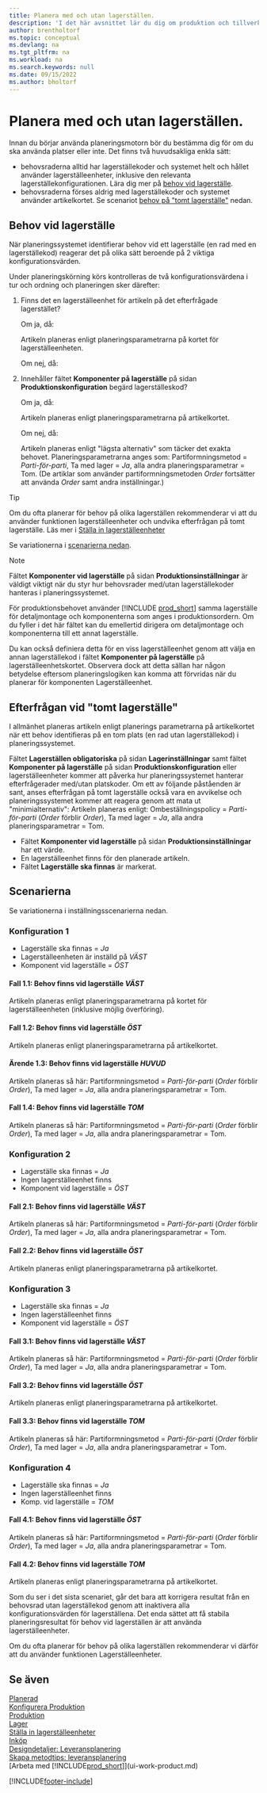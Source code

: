```yaml
---
title: Planera med och utan lagerställen.
description: 'I det här avsnittet lär du dig om produktion och tillverkning, inklusive leveransplanering, i Business Central.'
author: brentholtorf
ms.topic: conceptual
ms.devlang: na
ms.tgt_pltfrm: na
ms.workload: na
ms.search.keywords: null
ms.date: 09/15/2022
ms.author: bholtorf
---
```

# Planera med och utan lagerställen.

Innan du börjar använda planeringsmotorn bör du bestämma dig för om du ska använda platser eller inte. Det finns två huvudsakliga enkla sätt:

* behovsraderna alltid har lagerställekoder och systemet helt och hållet använder lagerställeenheter, inklusive den relevanta lagerställekonfigurationen. Lära dig mer på [behov vid lagerställe](#demand-at-location).  
* behovsraderna förses aldrig med lagerställekoder och systemet använder artikelkortet. Se scenariot [behov på "tomt lagerställe"](#demand-at-blank-location) nedan.

## Behov vid lagerställe  

När planeringssystemet identifierar behov vid ett lagerställe (en rad med en lagerställekod) reagerar det på olika sätt beroende på 2 viktiga konfigurationsvärden.  

Under planeringskörning körs kontrolleras de två konfigurationsvärdena i tur och ordning och planeringen sker därefter:  

1. Finns det en lagerställeenhet för artikeln på det efterfrågade lagerstället?  

    Om ja, då:  

    Artikeln planeras enligt planeringsparametrarna på kortet för lagerställeenheten.  

    Om nej, då:  

2. Innehåller fältet **Komponenter på lagerställe** på sidan **Produktionskonfiguration** begärd lagerställeskod?  

    Om ja, då:  

    Artikeln planeras enligt planeringsparametrarna på artikelkortet.  

    Om nej, då:  

    Artikeln planeras enligt "lägsta alternativ" som täcker det exakta behovet. Planeringsparametrarna anges som: Partiformningsmetod = *Parti-för-parti*, Ta med lager = *Ja*, alla andra planeringsparametrar = Tom. (De artiklar som använder partiformningsmetoden  *Order* fortsätter att använda  *Order* samt andra inställningar.)

> [!TIP]
> Om du ofta planerar för behov på olika lagerställen rekommenderar vi att du använder funktionen lagerställeenheter och undvika efterfrågan på tomt lagerställe. Läs mer i [Ställa in lagerställeenheter](inventory-how-to-set-up-stockkeeping-units.md)

Se variationerna i [scenarierna nedan](#scenarios).

> [!NOTE]
> Fältet **Komponenter vid lagerställe** på sidan **Produktionsinställningar** är väldigt viktigt när du styr hur behovsrader med/utan lagerställekoder hanteras i planeringssystemet.
>
> För produktionsbehovet använder [!INCLUDE [prod_short](includes/prod_short.md)] samma lagerställe för detaljmontage och komponenterna som anges i produktionsordern. Om du fyller i det här fältet kan du emellertid dirigera om detaljmontage och komponenterna till ett annat lagerställe.
>
> Du kan också definiera detta för en viss lagerställeenhet genom att välja en annan lagerställekod i fältet **Komponenter på lagerställe** på lagerställeenhetskortet. Observera dock att detta sällan har någon betydelse eftersom planeringslogiken kan komma att förvridas när du planerar för komponenten Lagerställeenhet.

## Efterfrågan vid "tomt lagerställe"

I allmänhet planeras artikeln enligt planerings parametrarna på artikelkortet när ett behov identifieras på en tom plats (en rad utan lagerställekod) i planeringssystemet.

Fältet **Lagerställen obligatoriska** på sidan **Lagerinställningar** samt fältet **Komponenter på lagerställe** på sidan **Produktionskonfiguration** eller lagerställeenheter kommer att påverka hur planeringssystemet hanterar efterfrågerader med/utan platskoder. Om ett av följande påståenden är sant, anses efterfrågan på tomt lagerställe också vara en avvikelse och planeringssystemet kommer att reagera genom att mata ut "minimialternativ": Artikeln planeras enligt: Ombeställningspolicy = *Parti-för-parti* (*Order* förblir *Order*), Ta med lager = *Ja*, alla andra planeringsparametrar = Tom.

* Fältet **Komponenter vid lagerställe** på sidan **Produktionsinställningar** har ett värde.
* En lagerställeenhet finns för den planerade artikeln.
* Fältet **Lagerställe ska finnas** är markerat.

## Scenarierna

Se variationerna i inställningsscenarierna nedan.

### Konfiguration 1

* Lagerställe ska finnas = *Ja*  
* Lagerställeenheten är inställd på *VÄST*  
* Komponent vid lagerställe = *ÖST*  

#### Fall 1.1: Behov finns vid lagerställe *VÄST*

Artikeln planeras enligt planeringsparametrarna på kortet för lagerställeenheten (inklusive möjlig överföring).

#### Fall 1.2: Behov finns vid lagerställe *ÖST*

Artikeln planeras enligt planeringsparametrarna på artikelkortet.

#### Ärende 1.3: Behov finns vid lagerställe *HUVUD*

Artikeln planeras så här: Partiformningsmetod = *Parti-för-parti* (*Order* förblir *Order*), Ta med lager = *Ja*, alla andra planeringsparametrar = Tom.

#### Fall 1.4: Behov finns vid lagerställe *TOM*

Artikeln planeras så här: Partiformningsmetod = *Parti-för-parti* (*Order* förblir *Order*), Ta med lager = *Ja*, alla andra planeringsparametrar = Tom.

### Konfiguration 2

* Lagerställe ska finnas = *Ja*  
* Ingen lagerställeenhet finns  
* Komponent vid lagerställe = *ÖST*  

#### Fall 2.1: Behov finns vid lagerställe *VÄST*

Artikeln planeras så här: Partiformningsmetod = *Parti-för-parti* (*Order* förblir *Order*), Ta med lager = *Ja*, alla andra planeringsparametrar = Tom.

#### Fall 2.2: Behov finns vid lagerställe *ÖST*

Artikeln planeras enligt planeringsparametrarna på artikelkortet.  

### Konfiguration 3

* Lagerställe ska finnas = *Ja*  
* Ingen lagerställeenhet finns  
* Komponent vid lagerställe = *ÖST*  

#### Fall 3.1: Behov finns vid lagerställe *VÄST*

Artikeln planeras så här: Partiformningsmetod = *Parti-för-parti* (*Order* förblir *Order*), Ta med lager = *Ja*, alla andra planeringsparametrar = Tom.

#### Fall 3.2: Behov finns vid lagerställe *ÖST*

Artikeln planeras enligt planeringsparametrarna på artikelkortet.  

#### Fall 3.3: Behov finns vid lagerställe *TOM*

Artikeln planeras så här: Partiformningsmetod = *Parti-för-parti* (*Order* förblir *Order*), Ta med lager = *Ja*, alla andra planeringsparametrar = Tom.

### Konfiguration 4

* Lagerställe ska finnas = *Ja*  
* Ingen lagerställeenhet finns  
* Komp. vid lagerställe = *TOM*  

#### Fall 4.1: Behov finns vid lagerställe *ÖST*

Artikeln planeras så här: Partiformningsmetod = *Parti-för-parti* (*Order* förblir *Order*), Ta med lager = *Ja*, alla andra planeringsparametrar = Tom.

#### Fall 4.2: Behov finns vid lagerställe *TOM*

Artikeln planeras enligt planeringsparametrarna på artikelkortet.

Som du ser i det sista scenariet, går det bara att korrigera resultat från en behovsrad utan lagerställekod genom att inaktivera alla konfigurationsvärden för lagerställena. Det enda sättet att få stabila planeringsresultat för behov vid lagerställen är att använda lagerställeenheter.  

Om du ofta planerar för behov på olika lagerställen rekommenderar vi därför att du använder funktionen Lagerställeenheter.

## Se även

[Planerad](production-planning.md)  
[Konfigurera Produktion](production-configure-production-processes.md)  
[Produktion](production-manage-manufacturing.md)  
[Lager](inventory-manage-inventory.md)  
[Ställa in lagerställeenheter](inventory-how-to-set-up-stockkeeping-units.md)  
[Inköp](purchasing-manage-purchasing.md)  
[Designdetaljer: Leveransplanering](design-details-supply-planning.md)  
[Skapa metodtips: leveransplanering](setup-best-practices-supply-planning.md)  
[Arbeta med [!INCLUDE[prod_short](includes/prod_short.md)]](ui-work-product.md)  

[!INCLUDE[footer-include](includes/footer-banner.md)]
